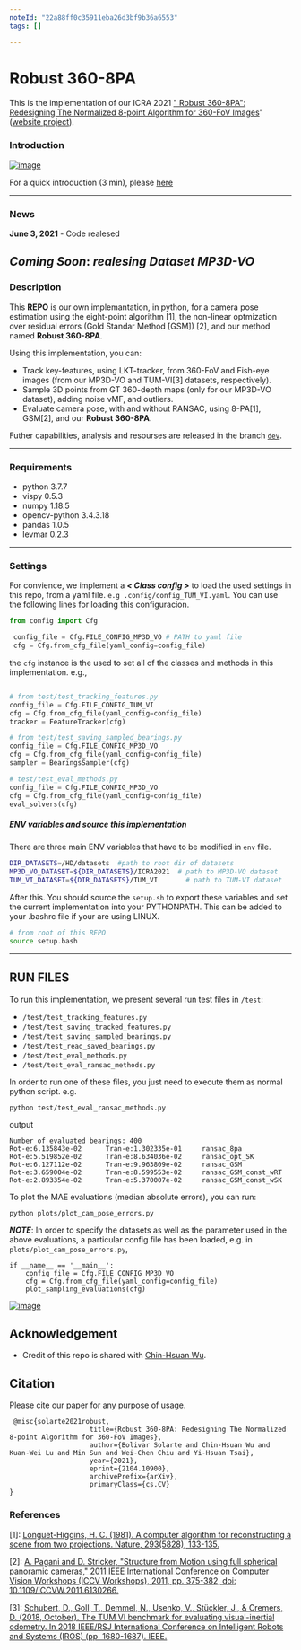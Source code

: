 ```yaml
---
noteId: "22a88ff0c35911eba26d3bf9b36a6553"
tags: []

---
```


# Robust 360-8PA

This is the implementation of our ICRA 2021 ["
Robust 360-8PA": Redesigning The Normalized 8-point Algorithm
for 360-FoV Images](https://arxiv.org/abs/2104.10900)" ([website project](https://enriquesolarte.github.io/robust_360_8pa/)).


### Introduction
[![image](https://github.com/EnriqueSolarte/EnriqueSolarte.github.io/blob/main/robust_360_8pa/assets/play_video_12_min.png)](https://drive.google.com/file/d/1BazLvaZllLIf-QY1xb2tbQaJYhtXy2_R/preview)

For a quick introduction (3 min), please [here](https://drive.google.com/file/d/1qSuaWtE9uO62hN8XR8Gxa4KDCfVfeDzt/preview)


---
### News
**June 3, 2021** - Code realesed 

***Coming Soon***: *realesing Dataset MP3D-VO*
---
### Description

This **REPO** is our own implemantation, in python, for a camera pose estimation using the eight-point algorithm [1], the non-linear optmization over residual errors (Gold Standar Method [GSM]) [2], and our method named **Robust 360-8PA**.

Using this implementation, you can:
* Track key-features, using LKT-tracker, from 360-FoV and Fish-eye images (from our MP3D-VO and TUM-VI[3] datasets, respectively). 
* Sample 3D points from GT 360-depth maps (only for our MP3D-VO dataset), adding noise vMF, and outliers.
* Evaluate camera pose, with and without RANSAC, using 8-PA[1], GSM[2], and our **Robust 360-8PA**.

Futher capabilities, analysis and resourses are released in the branch [```dev```](https://github.com/EnriqueSolarte/robust_360_8PA/tree/dev).

---
### Requirements
* python                    3.7.7
* vispy                     0.5.3
* numpy                     1.18.5 
* opencv-python             3.4.3.18
* pandas                    1.0.5 
* levmar                    0.2.3
---
### Settings

For convience, we implement a  ***< Class config >*** to load the used settings in this repo, from a yaml file. ```e.g .config/config_TUM_VI.yaml```. You can use the following lines for loading this configuracion. 

```py
from config import Cfg

 config_file = Cfg.FILE_CONFIG_MP3D_VO # PATH to yaml file
 cfg = Cfg.from_cfg_file(yaml_config=config_file)
```

the ```cfg``` instance is the used to set all of the classes and methods in this implementation. e.g., 

```py

# from test/test_tracking_features.py
config_file = Cfg.FILE_CONFIG_TUM_VI    
cfg = Cfg.from_cfg_file(yaml_config=config_file)
tracker = FeatureTracker(cfg)

# from test/test_saving_sampled_bearings.py
config_file = Cfg.FILE_CONFIG_MP3D_VO
cfg = Cfg.from_cfg_file(yaml_config=config_file)
sampler = BearingsSampler(cfg)

# test/test_eval_methods.py
config_file = Cfg.FILE_CONFIG_MP3D_VO
cfg = Cfg.from_cfg_file(yaml_config=config_file)
eval_solvers(cfg)

```

##### ENV variables and source this implementation

There are three main ENV variables that have to be modified in ```env``` file. 

```sh
DIR_DATASETS=/HD/datasets  #path to root dir of datasets
MP3D_VO_DATASET=${DIR_DATASETS}/ICRA2021  # path to MP3D-VO dataset
TUM_VI_DATASET=${DIR_DATASETS}/TUM_VI       # path to TUM-VI dataset
```
After this. You should source the ```setup.sh``` to export these variables and set the current implementation into your PYTHONPATH. This can be added to your .bashrc file if your are using LINUX.

```sh
# from root of this REPO
source setup.bash
```
---
## RUN FILES

To run this implementation, we present several run test files in ```/test```:
* ```/test/test_tracking_features.py```
* ```/test/test_saving_tracked_features.py```
* ```/test/test_saving_sampled_bearings.py```
* ```/test/test_read_saved_bearings.py```
* ```/test/test_eval_methods.py```
* ```/test/test_eval_ransac_methods.py  ```

In order to run one of these files, you just need to execute them as normal python script. e.g.
 ```
 python test/test_eval_ransac_methods.py
 ```

output
```
Number of evaluated bearings: 400
Rot-e:6.135843e-02      Tran-e:1.302335e-01     ransac_8pa
Rot-e:5.519852e-02      Tran-e:8.634036e-02     ransac_opt_SK
Rot-e:6.127112e-02      Tran-e:9.963809e-02     ransac_GSM
Rot-e:3.659004e-02      Tran-e:8.599553e-02     ransac_GSM_const_wRT
Rot-e:2.893354e-02      Tran-e:5.370007e-02     ransac_GSM_const_wSK
```

To plot the MAE evaluations (median absolute errors), you can run:

```
python plots/plot_cam_pose_errors.py
```

***NOTE***: In order to specify the datasets as well as the parameter used in the above evaluations, a particular config file has been loaded, e.g. in  ```plots/plot_cam_pose_errors.py```, 

```
if __name__ == '__main__':
    config_file = Cfg.FILE_CONFIG_MP3D_VO
    cfg = Cfg.from_cfg_file(yaml_config=config_file)
    plot_sampling_evaluations(cfg)
```

[![image](https://github.com/EnriqueSolarte/EnriqueSolarte.github.io/blob/main/robust_360_8pa/assets/demo_v3_2.gif)](https://enriquesolarte.github.io/robust_360_8pa/)


## Acknowledgement
- Credit of this repo is shared with [Chin-Hsuan Wu](https://chinhsuanwu.github.io/).
 

## Citation
Please cite our paper for any purpose of usage.
```
 @misc{solarte2021robust,
                    title={Robust 360-8PA: Redesigning The Normalized 8-point Algorithm for 360-FoV Images}, 
                    author={Bolivar Solarte and Chin-Hsuan Wu and Kuan-Wei Lu and Min Sun and Wei-Chen Chiu and Yi-Hsuan Tsai},
                    year={2021},
                    eprint={2104.10900},
                    archivePrefix={arXiv},
                    primaryClass={cs.CV}
}
```

### References

[1]: [Longuet-Higgins, H. C. (1981). A computer algorithm for reconstructing a scene from two projections. Nature, 293(5828), 133-135.](https://www.nature.com/articles/293133a0)

[2]: [A. Pagani and D. Stricker, "Structure from Motion using full spherical panoramic cameras," 2011 IEEE International Conference on Computer Vision Workshops (ICCV Workshops), 2011, pp. 375-382, doi: 10.1109/ICCVW.2011.6130266.](10.1109/ICCVW.2011.6130266)

[3]: [Schubert, D., Goll, T., Demmel, N., Usenko, V., Stückler, J., & Cremers, D. (2018, October). The TUM VI benchmark for evaluating visual-inertial odometry. In 2018 IEEE/RSJ International Conference on Intelligent Robots and Systems (IROS) (pp. 1680-1687). IEEE.](https://arxiv.org/abs/1804.06120)
